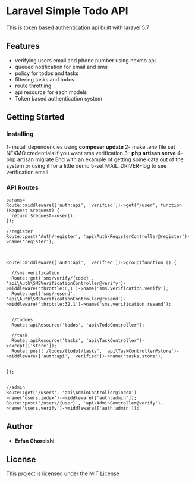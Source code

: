 
# Laravel Simple Todo API

This is  token based authentication api built with laravel 5.7

## Features
- verifying users email and phone number using nexmo api
- queued notification for email and sms 
- policy for todos and tasks
- filtering tasks and todos
- route throttling
- api resource for each models
- Token based authentication system

## Getting Started



### Installing


 1-  install dependencies using **composer update**
2-   make .env file set NEXMO credentials if you want sms verification
3- **php artisan serve**
4- php artisan migrate
End with an example of getting some data out of the system or using it for a little demo
5-set MAIL_DRIVER=log to see verification email
### API Routes
```
params=
Route::middleware(['auth:api', 'verified'])->get('/user', function (Request $request) {  
  return $request->user();  
});  
  
//register  
Route::post('Auth/register', 'api\Auth\RegisterController@register')->name('register');  
  
  
  
Route::middleware(['auth:api', 'verified'])->group(function () {  
  
  //sms verification  
  Route::get('sms/verify/{code}', 'api\Auth\SMSVerificationController@verify')->middleware('throttle:6,1')->name('sms.verification.verify');  
  Route::get('sms/resend', 'api\Auth\SMSVerificationController@resend')->middleware('throttle:32,1')->name('sms.verification.resend');  
  
  
  //todoes  
  Route::apiResource('todos', 'api\TodoController');  
  
  //task  
  Route::apiResource('tasks', 'api\TaskController')->except(['store']);  
  Route::post('/todos/{todo}/tasks', 'api\TaskController@store')->middleware(['auth:api', 'verified'])->name('tasks.store');  
  
  
});  
  
  
//admin  
Route::get('/users', 'api\AdminController@index')->name('users.index')->middleware(['auth:admin']);  
Route::post('/users/{user}', 'api\AdminController@verify')->name('users.verify')->middleware(['auth:admin']);
```

## Author

* **Erfan Ghoreishi** 



## License

This project is licensed under the MIT License 

